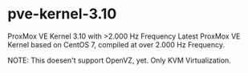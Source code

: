 # pve-kernel-3.10
ProxMox VE Kernel 3.10 with >2.000 Hz Frequency
Latest ProxMox VE Kernel based on CentOS 7, compiled at over 2.000 Hz Frequency.

NOTE: This doesen't support OpenVZ, yet. Only KVM Virtualization.
